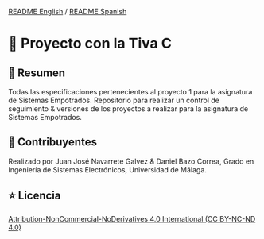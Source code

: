 [README English](https://github.com/danibcorr/Proyecto1_TivaC/blob/main/README.md) / [README Spanish](https://github.com/danibcorr/Proyecto1_TivaC/blob/main/README_SP.md)
# 🤖 Proyecto con la Tiva C

## 📄 Resumen
Todas las especificaciones pertenecientes al proyecto 1 para la asignatura de Sistemas Empotrados.
Repositorio para realizar un control de seguimiento & versiones de los proyectos a realizar para la asignatura de Sistemas Empotrados.

## 👤 Contribuyentes
Realizado por Juan José Navarrete Galvez & Daniel Bazo Correa, Grado en Ingeniería de Sistemas Electrónicos, Universidad de Málaga.

## ⭐️ Licencia
[Attribution-NonCommercial-NoDerivatives 4.0 International (CC BY-NC-ND 4.0)](https://creativecommons.org/licenses/by-nc-nd/4.0/)
